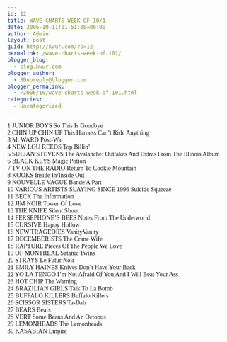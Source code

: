 ```yaml
---
id: 12
title: WAVE CHARTS WEEK OF 10/1
date: 2006-10-11T01:51:00+00:00
author: Admin
layout: post
guid: http://kwur.com/?p=12
permalink: /wave-charts-week-of-101/
blogger_blog:
  - blog.kwur.com
blogger_author:
  - SDnoreply@blogger.com
blogger_permalink:
  - /2006/10/wave-charts-week-of-101.html
categories:
  - Uncategorized
---
```

<div class="pf-content">
  <p>
    <span style="font-family:Verdana;"> 1 JUNIOR BOYS So This Is Goodbye<br />2 CHIN UP CHIN UP This Harness Can&#8217;t Ride Anything<br />3 M. WARD Post-War<br />4 NEW LOU REEDS Top Billin&#8217;<br />5 SUFJAN STEVENS The Avalanche: Outtakes And Extras From The Illinois Album<br />6 BLACK KEYS Magic Potion<br />7 TV ON THE RADIO Return To Cookie Mountain<br />8 KOOKS Inside In/Inside Out<br />9 NOUVELLE VAGUE Bande A Part<br />10 VARIOUS ARTISTS SLAYING SINCE 1996 Suicide Squeeze<br />11 BECK The Information<br />12 JIM NOIR Tower Of Love <i><br /></i>13 THE KNIFE Silent Shout<br />14 PERSEPHONE&#8217;S BEES Notes From The Underworld<br />15 CURSIVE Happy Hollow<br />16 NEW TRAGEDIES VanityVanity<br />17 DECEMBERISTS The Crane Wife<br />18 RAPTURE Pieces Of The People We Love<br />19 OF MONTREAL Satanic Twins<br />20 STRAYS Le Futur Noir <i><br /></i>21 EMILY HAINES Knives Don&#8217;t Have Your Back<br />22 YO LA TENGO I&#8217;m Not Afraid Of You And I Will Beat Your Ass<br />23 HOT CHIP The Warning<br />24 BRAZILIAN GIRLS Talk To La Bomb<br />25 BUFFALO KILLERS Buffalo Killers<br />26 SCISSOR SISTERS Ta-Dah<br />27 BEARS Bears<br />28 VERT Some Beans And An Octopus<br />29 LEMONHEADS The Lemonheads <i><br /></i>30 KASABIAN Empire </span>
  </p>
</div>